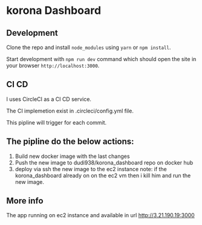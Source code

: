 # korona Dashboard

## Development

Clone the repo and install `node_modules` using `yarn` or `npm install`.

Start development with `npm run dev` command which should open the site in your browser `http://localhost:3000`.

## CI CD

I uses CircleCI as a CI CD service.


The CI implemetion exist in .circleci/config.yml file.

This pipline will trigger for each commit.

## The pipline do the below actions:
1. Build new docker image with the last changes
2. Push the new image to dudi938/korona_dashboard repo on docker hub
3. deploy via ssh the new image to the ec2 instance
   note: if the korona_dashboard already on on the ec2 vm then i kill him and run the new image.


## More info

The app running on ec2 instance and available in url http://3.21.190.19:3000



